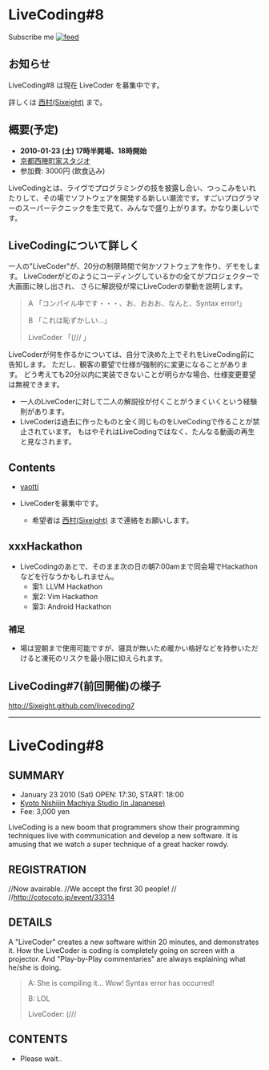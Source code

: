 # LiveCoding#8

<div id="path">
Subscribe me <a href="feed.rss"><img alt="feed" src="http://assets1.github.com/images/icons/feed.png?e06bdeb610e33dc41002eaa80ce09d26ae153090" title="Subscribe to the commits for Sixeight/livecoding7 at master" /></a>
</div>

## お知らせ

LiveCoding#8 は現在 LiveCoder を募集中です。

詳しくは [西村(Sixeight)](tomohiro68@gmail.com) まで。

## 概要(予定)
* **2010-01-23 (土) 17時半開場、18時開始**
* [京都西陣町家スタジオ](http://nishi-jin.net/)
* 参加費: 3000円 (飲食込み)

LiveCodingとは、ライヴでプログラミングの技を披露し合い、つっこみをいれたりして、その場でソフトウェアを開発する新しい潮流です。すごいプログラマーのスーパーテクニックを生で見て、みんなで盛り上がります。かなり楽しいです。

## LiveCodingについて詳しく
一人の"LiveCoder"が、20分の制限時間で何かソフトウェアを作り、デモをします。
LiveCoderがどのようにコーディングしているかの全てがプロジェクターで大画面に映し出され、
さらに解説役が常にLiveCoderの挙動を説明します。

> A 「コンパイル中です・・・、お、おおお、なんと、Syntax error!」
>
> B 「これは恥ずかしい…」
>
> LiveCoder 「(/// 」

LiveCoderが何を作るかについては、自分で決めた上でそれをLiveCoding前に告知します。
ただし、観客の要望で仕様が強制的に変更になることがあります。
どう考えても20分以内に実装できないことが明らかな場合、仕様変更要望は無視できます。

* 一人のLiveCoderに対して二人の解説役が付くことがうまくいくという経験則があります。
* LiveCoderは過去に作ったものと全く同じものをLiveCodingで作ることが禁止されています。
  もはやそれはLiveCodingではなく、たんなる動画の再生と見なされます。

## Contents

* [yaotti](http://d.hatena.ne.jp/yaotti/)

* LiveCoderを募集中です。
  * 希望者は [西村(Sixeight)](tomohiro68@gmail.com) まで連絡をお願いします。

## xxxHackathon
* LiveCodingのあとで、そのまま次の日の朝7:00amまで同会場でHackathonなどを行なうかもしれません。
    * 案1: LLVM Hackathon
    * 案2: Vim Hackathon
    * 案3: Android Hackathon

### 補足
* 場は翌朝まで使用可能ですが、寝具が無いため暖かい格好などを持参いただけると凍死のリスクを最小限に抑えられます。

## LiveCoding#7(前回開催)の様子

<http://Sixeight.github.com/livecoding7>

----

# LiveCoding#8

## SUMMARY
* January 23 2010 (Sat) OPEN: 17:30, START: 18:00
* [Kyoto Nishijin Machiya Studio (in Japanese)](http://nishi-jin.net/)
* Fee: 3,000 yen

LiveCoding is a new boom that programmers show their programming techniques live with communication and develop a new software.
It is amusing that we watch a super technique of a great hacker rowdy.

## REGISTRATION

//Now avairable.
//We accept the first 30 people!
//
//<http://cotocoto.jp/event/33314>

## DETAILS
A "LiveCoder" creates a new software within 20 minutes, and demonstrates it.
How the LiveCoder is coding is completely going on screen with a projector.
And "Play-by-Play commentaries" are always explaining what he/she is doing.

> A: She is compiling it... Wow! Syntax error has occurred!
>
> B: LOL
>
> LiveCoder: (///

## CONTENTS

* Please wait..

